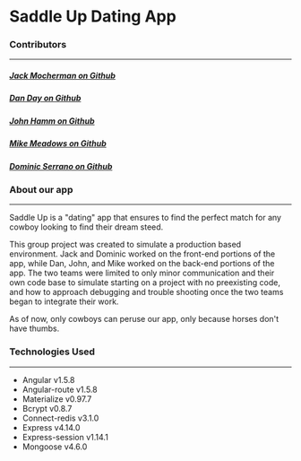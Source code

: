 # Saddle Up Dating App

### Contributors
---
##### [Jack Mocherman on Github](https://github.com/jackmoch)
##### [Dan Day on Github](https://github.com/danrday)
##### [John Hamm on Github](https://github.com/JohnDHamm)
##### [Mike Meadows on Github](https://github.com/mmeadow3)
##### [Dominic Serrano on Github](https://github.com/DominicSerranoC14)


### About our app
---


Saddle Up is a "dating" app that ensures to find the perfect match for any cowboy looking to find their dream steed.

This group project was created to simulate a production based environment. Jack and Dominic worked on the front-end portions of the app, while Dan, John, and Mike worked on the back-end portions of the app. The two teams were limited to only minor communication and their own code base to simulate starting on a project with no preexisting code, and how to approach debugging and trouble shooting once the two teams began to integrate their work.

As of now, only cowboys can peruse our app, only because horses don't have thumbs.



### Technologies Used
---

  - Angular v1.5.8
  - Angular-route v1.5.8
  - Materialize v0.97.7
  - Bcrypt v0.8.7
  - Connect-redis v3.1.0
  - Express v4.14.0
  - Express-session v1.14.1
  - Mongoose v4.6.0
